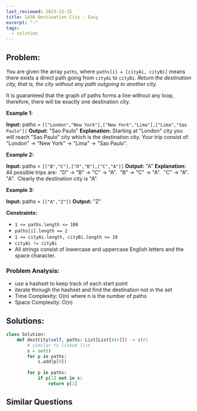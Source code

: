 ```yaml
---
last_reviewed: 2023-12-15
title: 1436 Destination City - Easy
excerpt: "-"
tags:
  - solution
---
```

## Problem:
You are given the array `paths`, where `paths[i] = [cityAi, cityBi]` means there exists a direct path going from `cityAi` to `cityBi`. _Return the destination city, that is, the city without any path outgoing to another city._

It is guaranteed that the graph of paths forms a line without any loop, therefore, there will be exactly one destination city.

**Example 1:**

**Input:** paths = `[["London","New York"],["New York","Lima"],["Lima","Sao Paulo"]]`
**Output:** "Sao Paulo" 
**Explanation:** Starting at "London" city you will reach "Sao Paulo" city which is the destination city. Your trip consist of: "London" -> "New York" -> "Lima" -> "Sao Paulo".

**Example 2:**

**Input:** paths = `[["B","C"],["D","B"],["C","A"]]`
**Output:** "A"
**Explanation:** All possible trips are: 
"D" -> "B" -> "C" -> "A". 
"B" -> "C" -> "A". 
"C" -> "A". 
"A". 
Clearly the destination city is "A".

**Example 3:**

**Input:** paths = `[["A","Z"]]`
**Output:** "Z"

**Constraints:**

- `1 <= paths.length <= 100`
- `paths[i].length == 2`
- `1 <= cityAi.length, cityBi.length <= 10`
- `cityAi != cityBi`
- All strings consist of lowercase and uppercase English letters and the space character.

### Problem Analysis:
- use a hashset to keep track of each start point
- iterate through the hashset and find the destination not in the set
- Time Complexity: O(n) where n is the number of paths
- Space Complexity: O(n)

## Solutions:

```python
class Solution:
    def destCity(self, paths: List[List[str]]) -> str:
        # similar to linked list
        s = set()
        for p in paths:
            s.add(p[0])
        
        for p in paths:
            if p[1] not in s:
                return p[1]
```

## Similar Questions